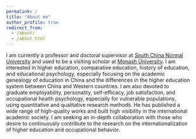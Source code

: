 ```yaml
---
permalink: /
title: "About me"
author_profile: true
redirect_from: 
  - /about/
  - /about.html
---
```


I am currently a professor and doctoral supervisor at [South China Normal University](https://scnu.edu.cn) and used to be a visiting scholar at [Monash University](https://monash.edu). I am interested in higher education, comparative education, history of education, and educational psychology, especially focusing on the academic genealogy of education in China and the differences in the higher education system between China and Western countries. I am also devoted to graduate employability, personality, self-efficacy, job satisfaction, and occupational health psychology, especially for vulnerable populations, using quantitative and qualitative research methods. He has published a wide range of high-quality works and built high visibility in the international academic society. I am seeking an in-depth collaboration with those who desire to continuously contribute to the research on the internationalization of higher education and occupational behavior.
